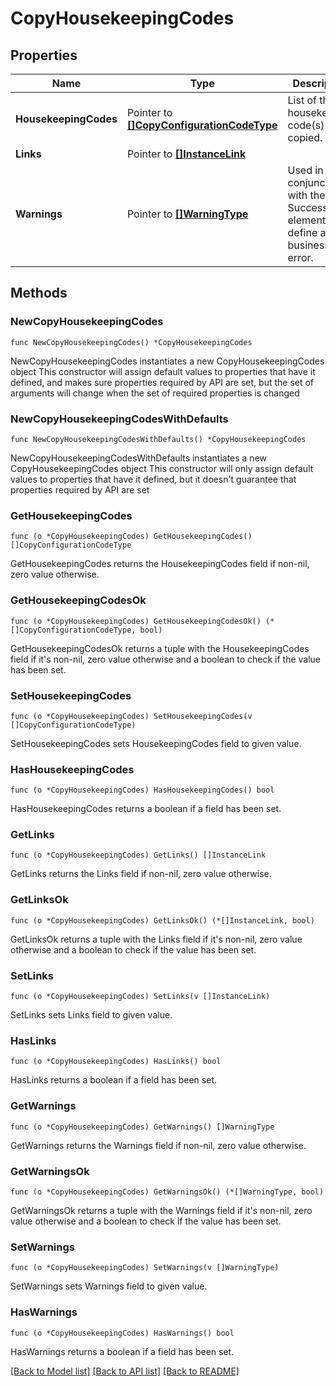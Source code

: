 # CopyHousekeepingCodes

## Properties

Name | Type | Description | Notes
------------ | ------------- | ------------- | -------------
**HousekeepingCodes** | Pointer to [**[]CopyConfigurationCodeType**](CopyConfigurationCodeType.md) | List of the housekeeping code(s) to be copied. | [optional] 
**Links** | Pointer to [**[]InstanceLink**](InstanceLink.md) |  | [optional] 
**Warnings** | Pointer to [**[]WarningType**](WarningType.md) | Used in conjunction with the Success element to define a business error. | [optional] 

## Methods

### NewCopyHousekeepingCodes

`func NewCopyHousekeepingCodes() *CopyHousekeepingCodes`

NewCopyHousekeepingCodes instantiates a new CopyHousekeepingCodes object
This constructor will assign default values to properties that have it defined,
and makes sure properties required by API are set, but the set of arguments
will change when the set of required properties is changed

### NewCopyHousekeepingCodesWithDefaults

`func NewCopyHousekeepingCodesWithDefaults() *CopyHousekeepingCodes`

NewCopyHousekeepingCodesWithDefaults instantiates a new CopyHousekeepingCodes object
This constructor will only assign default values to properties that have it defined,
but it doesn't guarantee that properties required by API are set

### GetHousekeepingCodes

`func (o *CopyHousekeepingCodes) GetHousekeepingCodes() []CopyConfigurationCodeType`

GetHousekeepingCodes returns the HousekeepingCodes field if non-nil, zero value otherwise.

### GetHousekeepingCodesOk

`func (o *CopyHousekeepingCodes) GetHousekeepingCodesOk() (*[]CopyConfigurationCodeType, bool)`

GetHousekeepingCodesOk returns a tuple with the HousekeepingCodes field if it's non-nil, zero value otherwise
and a boolean to check if the value has been set.

### SetHousekeepingCodes

`func (o *CopyHousekeepingCodes) SetHousekeepingCodes(v []CopyConfigurationCodeType)`

SetHousekeepingCodes sets HousekeepingCodes field to given value.

### HasHousekeepingCodes

`func (o *CopyHousekeepingCodes) HasHousekeepingCodes() bool`

HasHousekeepingCodes returns a boolean if a field has been set.

### GetLinks

`func (o *CopyHousekeepingCodes) GetLinks() []InstanceLink`

GetLinks returns the Links field if non-nil, zero value otherwise.

### GetLinksOk

`func (o *CopyHousekeepingCodes) GetLinksOk() (*[]InstanceLink, bool)`

GetLinksOk returns a tuple with the Links field if it's non-nil, zero value otherwise
and a boolean to check if the value has been set.

### SetLinks

`func (o *CopyHousekeepingCodes) SetLinks(v []InstanceLink)`

SetLinks sets Links field to given value.

### HasLinks

`func (o *CopyHousekeepingCodes) HasLinks() bool`

HasLinks returns a boolean if a field has been set.

### GetWarnings

`func (o *CopyHousekeepingCodes) GetWarnings() []WarningType`

GetWarnings returns the Warnings field if non-nil, zero value otherwise.

### GetWarningsOk

`func (o *CopyHousekeepingCodes) GetWarningsOk() (*[]WarningType, bool)`

GetWarningsOk returns a tuple with the Warnings field if it's non-nil, zero value otherwise
and a boolean to check if the value has been set.

### SetWarnings

`func (o *CopyHousekeepingCodes) SetWarnings(v []WarningType)`

SetWarnings sets Warnings field to given value.

### HasWarnings

`func (o *CopyHousekeepingCodes) HasWarnings() bool`

HasWarnings returns a boolean if a field has been set.


[[Back to Model list]](../README.md#documentation-for-models) [[Back to API list]](../README.md#documentation-for-api-endpoints) [[Back to README]](../README.md)


